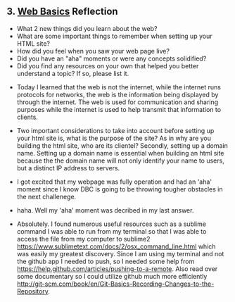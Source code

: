 ## 3. [Web Basics](3_web_basics/readme.md) Reflection

* What 2 new things did you learn about the web?
* What are some important things to remember when setting up your HTML site?
* How did you feel when you saw your web page live?
* Did you have an "aha" moments or were any concepts solidified?
* Did you find any resources on your own that helped you better understand a topic? If so, please list it.

<!-- Add your reflection here. Remove the comment markers -->

*  Today I learned that the web is not the internet, while the internet runs protocols for networks, the web is the information being displayed
by through the internet. The web is used for communication and sharing purposes while the internet is used to help transmit that information to clients.

*  Two important considerations to take into account before setting up your html site is, what is the purpose of the site? As in why are you building the html site, who are its clientel? Secondly, setting up a domain name. Setting up a domain name is essential when building an html site because the the domain name will not only identify your name to users, but a distinct IP address to servers.

*  I got excited that my webpage was fully operation and had an 'aha' moment since I know DBC is going to be throwing tougher obstacles in the next challenege. 

*  haha. Well my 'aha' moment was decribed in my last answer. 

*  Absolutely. I found numerous useful resources such as a sublime command I was able to run from my terminal so that I was able to access the file from my computer to sublime2 https://www.sublimetext.com/docs/2/osx_command_line.html which was easily my greatest discovery. Since I am using my terminal and not the github app I needed to push, so I needed some help from https://help.github.com/articles/pushing-to-a-remote. Also read over some documentary so I could utilize github much more efficiently http://git-scm.com/book/en/Git-Basics-Recording-Changes-to-the-Repository.